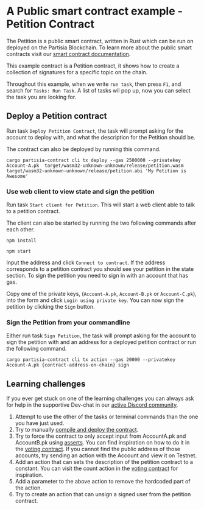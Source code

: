 # A Public smart contract example - Petition Contract

The Petition is a public smart contract, written in Rust which can be run on deployed on the
Partisia Blockchain.
To learn more about the public smart contracts visit
our [smart contract documentation](https://partisiablockchain.gitlab.io/documentation/smart-contracts/introduction-to-smart-contracts.html).

This example contract is a Petition contract, it shows how to create a collection of signatures for
a specific topic on the chain.

Throughout this example, when we write `run task`, then press `F1`, and search
for `Tasks: Run Task`.
A list of tasks wil pop up, now you can select the task you are looking for.

## Deploy a Petition contract

Run task `Deploy Petition Contract`, the task will prompt asking for the account to deploy with,
and what the description for the Petition should be.

The contract can also be deployed by running this command.
```shell
cargo partisia-contract cli tx deploy --gas 2500000 --privatekey Account-A.pk  target/wasm32-unknown-unknown/release/petition.wasm target/wasm32-unknown-unknown/release/petition.abi 'My Petition is Awesome'
```

### Use web client to view state and sign the petition

Run task `Start client for Petition`.
This will start a web client able to talk to a petition contract.

The client can also be started by running the two following commands after each other.
```shell
npm install
```
```shell
npm start
```
Input the address and click `Connect to contract`.
If the address corresponds to a petition contract you should see your petition in the state section.
To sign the petition you need to sign in with an account that has gas.

Copy one of the private keys, (`Account-A.pk`, `Account-B.pk` or `Account-C.pk`),
into the form and click `Login using private key`. You can now sign the petition by clicking
the `Sign` button.

### Sign the Petition from your commandline

Either run task `Sign Petition`, the task will prompt asking for the account to sign the petition
with and an address for a deployed petition contract or run the following command.
```shell
cargo partisia-contract cli tx action --gas 20000 --privatekey Account-A.pk {contract-address-on-chain} sign
```

## Learning challenges

If you ever get stuck on one of the learning challenges you can always ask for help in the supportive
Dev-chat in
our [active Discord community](https://partisiablockchain.gitlab.io/documentation/get-support-from-pbc-community.html).

1. Attempt to use the other of the tasks or terminal commands than the one you have just used.
2. Try to
   manually [compile and deploy the contract](https://partisiablockchain.gitlab.io/documentation/smart-contracts/compile-and-deploy-contracts.html).
3. Try to force the contract to only accept input from AccountA.pk and AccountB.pk
   using [asserts](https://doc.rust-lang.org/std/macro.assert.html). You can find inspiration on how
   to do it in
   the [voting contract](https://gitlab.com/partisiablockchain/language/example-contracts/-/blob/main/voting/src/lib.rs?ref_type=heads).
   If you cannot find the public address of those accounts, try sending an
   action with the Account and view it on Testnet.
4. Add an action that can sets the description of the petition contract to a constant.
   You can visit the count action in
   the [voting contract](https://gitlab.com/partisiablockchain/language/example-contracts/-/blob/main/voting/src/lib.rs?ref_type=heads#L116)
   for inspiration.
5. Add a parameter to the above action to remove the hardcoded part of the action.
6. Try to create an action that can unsign a signed user from the petition contract. 